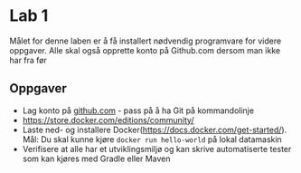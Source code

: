 # Lab 1
Målet for denne laben er å få installert nødvendig programvare for videre oppgaver. Alle skal også opprette konto på Github.com dersom man ikke har fra før

## Oppgaver

* Lag konto på [github.com](https://github.com) - pass på å ha Git på kommandolinje 
* https://store.docker.com/editions/community/
* Laste ned- og installere Docker(https://docs.docker.com/get-started/). Mål: Du skal kunne kjøre 
```docker run hello-world```
på lokal datamaskin
* Verifisere at alle har et utviklingsmiljø og kan skrive automatiserte tester som kan kjøres med Gradle eller Maven
